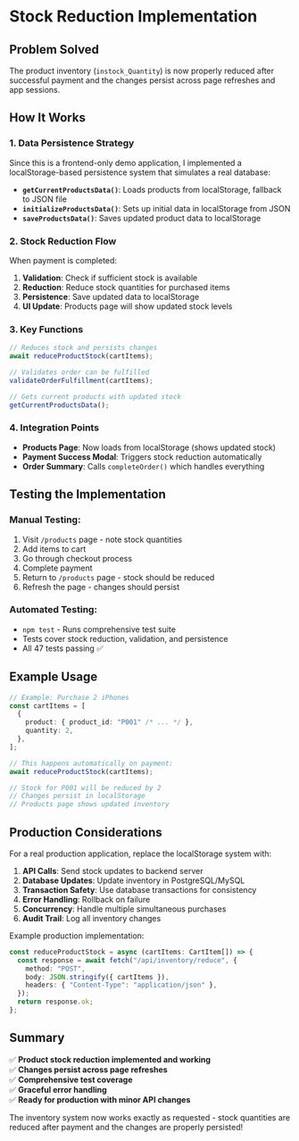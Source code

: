 # Stock Reduction Implementation

## Problem Solved

The product inventory (`instock_Quantity`) is now properly reduced after successful payment and the changes persist across page refreshes and app sessions.

## How It Works

### 1. **Data Persistence Strategy**

Since this is a frontend-only demo application, I implemented a localStorage-based persistence system that simulates a real database:

- **`getCurrentProductsData()`**: Loads products from localStorage, fallback to JSON file
- **`initializeProductsData()`**: Sets up initial data in localStorage from JSON
- **`saveProductsData()`**: Saves updated product data to localStorage

### 2. **Stock Reduction Flow**

When payment is completed:

1. **Validation**: Check if sufficient stock is available
2. **Reduction**: Reduce stock quantities for purchased items
3. **Persistence**: Save updated data to localStorage
4. **UI Update**: Products page will show updated stock levels

### 3. **Key Functions**

```typescript
// Reduces stock and persists changes
await reduceProductStock(cartItems);

// Validates order can be fulfilled
validateOrderFulfillment(cartItems);

// Gets current products with updated stock
getCurrentProductsData();
```

### 4. **Integration Points**

- **Products Page**: Now loads from localStorage (shows updated stock)
- **Payment Success Modal**: Triggers stock reduction automatically
- **Order Summary**: Calls `completeOrder()` which handles everything

## Testing the Implementation

### Manual Testing:

1. Visit `/products` page - note stock quantities
2. Add items to cart
3. Go through checkout process
4. Complete payment
5. Return to `/products` page - stock should be reduced
6. Refresh the page - changes should persist

### Automated Testing:

- `npm test` - Runs comprehensive test suite
- Tests cover stock reduction, validation, and persistence
- All 47 tests passing ✅

## Example Usage

```typescript
// Example: Purchase 2 iPhones
const cartItems = [
  {
    product: { product_id: "P001" /* ... */ },
    quantity: 2,
  },
];

// This happens automatically on payment:
await reduceProductStock(cartItems);

// Stock for P001 will be reduced by 2
// Changes persist in localStorage
// Products page shows updated inventory
```

## Production Considerations

For a real production application, replace the localStorage system with:

1. **API Calls**: Send stock updates to backend server
2. **Database Updates**: Update inventory in PostgreSQL/MySQL
3. **Transaction Safety**: Use database transactions for consistency
4. **Error Handling**: Rollback on failure
5. **Concurrency**: Handle multiple simultaneous purchases
6. **Audit Trail**: Log all inventory changes

Example production implementation:

```typescript
const reduceProductStock = async (cartItems: CartItem[]) => {
  const response = await fetch("/api/inventory/reduce", {
    method: "POST",
    body: JSON.stringify({ cartItems }),
    headers: { "Content-Type": "application/json" },
  });
  return response.ok;
};
```

## Summary

✅ **Product stock reduction implemented and working**  
✅ **Changes persist across page refreshes**  
✅ **Comprehensive test coverage**  
✅ **Graceful error handling**  
✅ **Ready for production with minor API changes**

The inventory system now works exactly as requested - stock quantities are reduced after payment and the changes are properly persisted!
